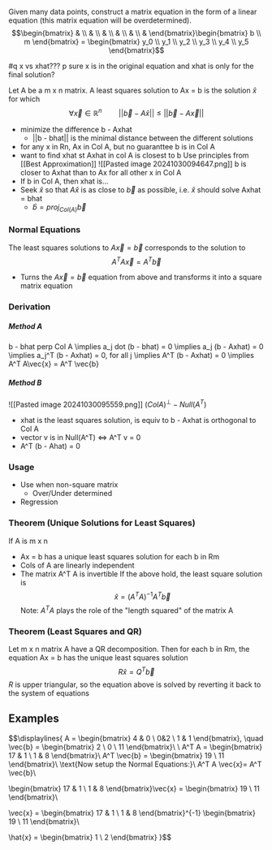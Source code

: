 Given many data points, construct a matrix equation in the form of a linear equation (this matrix equation will be overdetermined).
$$\begin{bmatrix}
 &  \\
 &  \\
 &  \\
 &  \\
 &  \\
 & 
\end{bmatrix}\begin{bmatrix}
b \\
m
\end{bmatrix} = \begin{bmatrix}
y_0 \\
y_1 \\
y_2 \\
y_3 \\
y_4 \\
y_5
\end{bmatrix}$$

#q x vs xhat???
p sure x is in the original equation and xhat is only for the final solution?

Let A be a m x n matrix. A least squares solution to Ax = b is the solution $\hat{x}$ for which 
$$\forall \vec{x} \in \mathbb{R}^n \quad\quad ||\vec{b} - A\hat{x}|| \leq ||\vec{b} - A \vec{x}||$$
- minimize the difference b - Axhat
	- ||b - bhat|| is the minimal distance between the different solutions
- for any x in Rn, Ax in Col A, but no guaranttee b is in Col A
- want to find xhat st Axhat in col A is closest to b
Use principles from [[Best Approximation]]
![[Pasted image 20241030094647.png]]
b is closer to Axhat than to Ax for all other x in Col A
- If b in Col A, then xhat is...
- Seek $\hat{x}$ so that $A\hat{x}$ is as close to $\vec{b}$ as possible, i.e. $\hat{x}$ should solve Axhat = bhat
	- $\hat{b} = proj_{Col(A)} \vec{b}$


### Normal Equations
The least squares solutions to $A\vec{x} = \vec{b}$ corresponds to the solution to 
$$A^T A\vec{x} = A^T \vec{b}$$
- Turns the $A\vec{x} = \vec{b}$ equation from above and transforms it into a square matrix equation

### Derivation
##### Method A
b - bhat perp Col A \implies a_j dot (b - bhat) = 0 \implies a_j (b - Axhat) = 0 \implies a_j^T (b - Axhat) = 0, for all j \implies A^T (b - Axhat) = 0 \implies A^T A\vec{x} = A^T \vec{b}
##### Method B
![[Pasted image 20241030095559.png]]
$(Col A)^{\perp} - Null(A^T)$
- xhat is the least squares solution, is equiv to b - Axhat is orthogonal to Col A
- vector v is in Null(A^T) $\iff$ A^T v = 0
- A^T (b - Ahat) = 0
### Usage
- Use when non-square matrix
	- Over/Under determined
- Regression

### Theorem (Unique Solutions for Least Squares)
If A is m x n
- Ax = b has a unique least squares solution for each b in Rm
- Cols of A are linearly independent
- The matrix A^T A is invertible
If the above hold, the least square solution is
$$\hat{x} = (A^T A)^{-1} A^T \vec{b}$$
Note: $A^T A$ plays the role of the "length squared" of the matrix A

### Theorem (Least Squares and QR)
Let m x n matrix A have a QR decomposition. Then for each b in Rm, the equation Ax = b has the unique least squares solution
$$R\hat{x} = Q^T \vec{b}$$
$R$ is upper triangular, so the equation above is solved by reverting it back to the system of equations

## Examples
$$\displaylines{
A = \begin{bmatrix}
4 & 0 \\
 0&2  \\
1 & 1
\end{bmatrix}, \quad \vec{b} = \begin{bmatrix}
2 \\
0 \\
11
\end{bmatrix}\\
\\
A^T A = \begin{bmatrix}
17 & 1 \\
1 & 8
\end{bmatrix}\\
A^T \vec{b} = \begin{bmatrix}
19 \\
11
\end{bmatrix}\\
\text{Now setup the Normal Equations:}\\
A^T A \vec{x}= A^T \vec{b}\\

\begin{bmatrix}
17 & 1 \\
1 & 8
\end{bmatrix}\vec{x} = \begin{bmatrix}
19 \\
11
\end{bmatrix}\\

\vec{x} = \begin{bmatrix}
17 & 1 \\
1 & 8
\end{bmatrix}^{-1}
\begin{bmatrix}
19 \\
11
\end{bmatrix}\\

\hat{x} = 
\begin{bmatrix}
1 \\
2
\end{bmatrix}
}$$